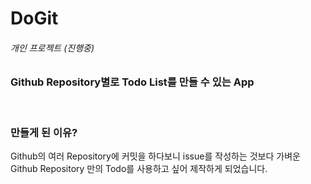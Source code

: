 # DoGit
###### 개인 프로젝트 (진행중)

### Github Repository별로 Todo List를 만들 수 있는 App

<br>

### 만들게 된 이유?
Github의 여러 Repository에 커밋을 하다보니 issue를 작성하는 것보다 가벼운
Github Repository 만의 Todo를 사용하고 싶어 제작하게 되었습니다.
